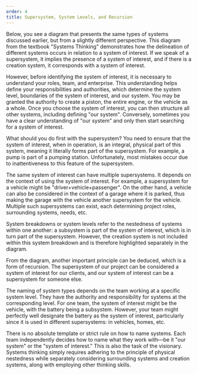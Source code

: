 ```yaml
---
order: 4
title: Supersystem, System Levels, and Recursion
---
```


Below, you see a diagram that presents the same types of systems discussed earlier, but from a slightly different perspective. This diagram from the textbook "Systems Thinking" demonstrates how the delineation of different systems occurs in relation to a system of interest. If we speak of a supersystem, it implies the presence of a system of interest, and if there is a creation system, it corresponds with a system of interest.

However, before identifying the system of interest, it is necessary to understand your roles, team, and enterprise. This understanding helps define your responsibilities and authorities, which determine the system level, boundaries of the system of interest, and our system. You may be granted the authority to create a piston, the entire engine, or the vehicle as a whole. Once you choose the system of interest, you can then structure all other systems, including defining "our system". Conversely, sometimes you have a clear understanding of "our system" and only then start searching for a system of interest.

What should you do first with the supersystem? You need to ensure that the system of interest, when in operation, is an integral, physical part of this system, meaning it literally forms part of the supersystem. For example, a pump is part of a pumping station. Unfortunately, most mistakes occur due to inattentiveness to this feature of the supersystem.

The same system of interest can have multiple supersystems. It depends on the context of using the system of interest. For example, a supersystem for a vehicle might be "driver+vehicle+passenger". On the other hand, a vehicle can also be considered in the context of a garage where it is parked, thus making the garage with the vehicle another supersystem for the vehicle. Multiple such supersystems can exist, each determining project roles, surrounding systems, needs, etc.

System breakdowns or system levels refer to the nestedness of systems within one another: a subsystem is part of the system of interest, which is in turn part of the supersystem. However, the creation system is not included within this system breakdown and is therefore highlighted separately in the diagram.

From the diagram, another important principle can be deduced, which is a form of recursion. The supersystem of our project can be considered a system of interest for our clients, and our system of interest can be a supersystem for someone else.

The naming of system types depends on the team working at a specific system level. They have the authority and responsibility for systems at the corresponding level. For one team, the system of interest might be the vehicle, with the battery being a subsystem. However, your team might perfectly well designate the battery as the system of interest, particularly since it is used in different supersystems: in vehicles, homes, etc.

There is no absolute template or strict rule on how to name systems. Each team independently decides how to name what they work with—be it "our system" or the "system of interest." This is also the task of the visionary. Systems thinking simply requires adhering to the principle of physical nestedness while separately considering surrounding systems and creation systems, along with employing other thinking skills.